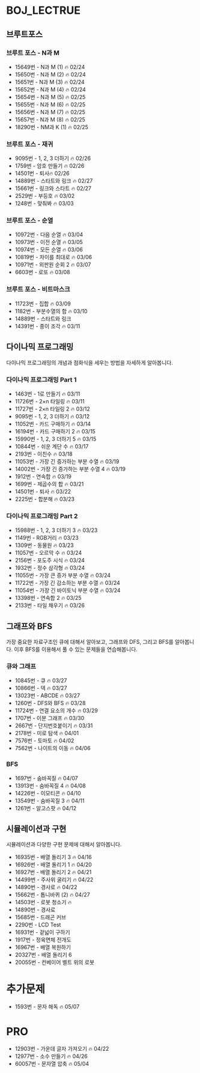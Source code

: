 

# BOJ_LECTRUE

## 브루트포스

### 브루트 포스 - N과 M
- 15649번 - N과 M (1) 🔥 02/24
- 15650번 - N과 M (2) 🔥 02/24
- 15651번 - N과 M (3) 🔥 02/24
- 15652번 - N과 M (4) 🔥 02/24
- 15654번 - N과 M (5) 🔥 02/25
- 15655번 - N과 M (6) 🔥 02/25
- 15656번 - N과 M (7) 🔥 02/25
- 15657번 - N과 M (8) 🔥 02/25
- 18290번 - NM과 K (1) 🔥 02/25

### 브루트 포스 - 재귀
- 9095번 - 1, 2, 3 더하기 🔥 02/26
- 1759번 - 암호 만들기 🔥 02/26
- 14501번 - 퇴사🔥 02/26
- 14889번 - 스타트와 링크 🔥 02/27
- 15661번 - 링크와 스타트 🔥 02/27
- 2529번 - 부등호 🔥 03/02
- 1248번 - 맞춰봐 🔥 03/03

### 브루트 포스 - 순열
- 10972번 - 다음 순열 🔥 03/04
- 10973번 - 이전 순열 🔥 03/05
- 10974번 - 모든 순열 🔥 03/06
- 10819번 - 차이를 최대로 🔥 03/06
- 10971번 - 외판원 순회 2 🔥 03/07
- 6603번 - 로또 🔥 03/08

### 브루트 포스 - 비트마스크
- 11723번 - 집합 🔥 03/09
- 1182번 - 부분수열의 합 🔥 03/10
- 14889번 - 스타트와 링크
- 14391번 - 종이 조각 🔥 03/11


## 다이나믹 프로그래밍
다이나믹 프로그래밍의 개념과 점화식을 세우는 방법을 자세하게 알아봅니다.

### 다이나믹 프로그래밍 Part 1
- 1463번 - 1로 만들기 🔥 03/11
- 11726번 - 2×n 타일링 🔥 03/11
- 11727번 - 2×n 타일링 2 🔥 03/12
- 9095번 - 1, 2, 3 더하기 🔥 03/12
- 11052번 - 카드 구매하기 🔥 03/14
- 16194번 - 카드 구매하기 2 🔥 03/15
- 15990번 - 1, 2, 3 더하기 5 🔥 03/15
- 10844번 - 쉬운 계단 수 🔥 03/17
- 2193번 - 이친수 🔥 03/18
- 11053번 - 가장 긴 증가하는 부분 수열 🔥 03/19
- 14002번 - 가장 긴 증가하는 부분 수열 4 🔥 03/19
- 1912번 - 연속합 🔥 03/19
- 1699번 - 제곱수의 합 🔥 03/21
- 14501번 - 퇴사 🔥 03/22
- 2225번 - 합분해 🔥 03/23

### 다이나믹 프로그래밍 Part 2
- 15988번 - 1, 2, 3 더하기 3 🔥 03/23
- 1149번 - RGB거리 🔥 03/23
- 1309번 - 동물원 🔥 03/23
- 11057번 - 오르막 수 🔥 03/24
- 2156번 - 포도주 시식 🔥 03/24
- 1932번 - 정수 삼각형 🔥 03/24
- 11055번 - 가장 큰 증가 부분 수열 🔥 03/24
- 11722번 - 가장 긴 감소하는 부분 수열 🔥 03/24
- 11054번 - 가장 긴 바이토닉 부분 수열 🔥 03/24
- 13398번 - 연속합 2 🔥 03/25
- 2133번 - 타일 채우기 🔥 03/26


## 그래프와 BFS
가장 중요한 자료구조인 큐에 대해서 알아보고, 그래프와 DFS, 그리고 BFS를 알아봅니다. 이후 BFS를 이용해서 풀 수 있는 문제들을 연습해봅니다.

### 큐와 그래프
- 10845번 - 큐 🔥 03/27
- 10866번 - 덱 🔥 03/27
- 13023번 - ABCDE 🔥 03/27
- 1260번 - DFS와 BFS 🔥 03/28
- 11724번 - 연결 요소의 개수 🔥 03/29
- 1707번 - 이분 그래프 🔥 03/30
- 2667번 - 단지번호붙이기 🔥 03/31
- 2178번 - 미로 탐색 🔥 04/01
- 7576번 - 토마토 🔥 04/02
- 7562번 - 나이트의 이동 🔥 04/06

### BFS
- 1697번 - 숨바꼭질 🔥 04/07
- 13913번 - 숨바꼭질 4 🔥 04/08
- 14226번 - 이모티콘 🔥 04/10
- 13549번 - 숨바꼭질 3 🔥 04/11
- 1261번 - 알고스팟 🔥 04/12

## 시뮬레이션과 구현
시뮬레이션과 다양한 구현 문제에 대해서 알아봅니다.

- 16935번 - 배열 돌리기 3 🔥 04/16
- 16926번 - 배열 돌리기 1 🔥 04/20
- 16927번 - 배열 돌리기 2 🔥 04/21
- 14499번 - 주사위 굴리기 🔥 04/22
- 14890번 - 경사로 🔥 04/22
- 15662번 - 톱니바퀴 (2) 🔥 04/27
- 14503번 - 로봇 청소기 🔥
- 14890번 - 경사로
- 15685번 - 드래곤 커브
- 2290번 - LCD Test
- 16931번 - 겉넓이 구하기
- 1917번 - 정육면체 전개도
- 16967번 - 배열 복원하기
- 20327번 - 배열 돌리기 6
- 20055번 - 컨베이어 벨트 위의 로봇


# 추가문제
- 1593번 - 문자 해독 🔥 05/07


# PRO

- 12903번 - 가운데 글자 가져오기 🔥 04/22
- 12977번 - 소수 만들기 🔥 04/26
- 60057번 - 문자열 압축 🔥 05/04